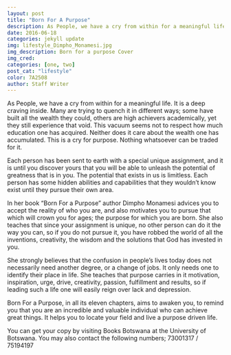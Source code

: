 ```yaml
---
layout: post
title: "Born For A Purpose"
description: As People, we have a cry from within for a meaningful life. It is a deep craving inside. Many are trying to quench it in different ways; some have built all the wealth they could, others are high achievers academically, yet they still experience that void.
date: 2016-06-18
categories: jekyll update
img: lifestyle_Dimpho_Monamesi.jpg
img_description: Born for a purpose Cover
img_cred:
categories: [one, two]
post_cat: "lifestyle"
color: 7A2508
author: Staff Writer
---
```


As People, we have a cry from within for a meaningful life. It is a deep craving inside. Many are trying to quench it in different ways; some have built all the wealth they could, others are high achievers academically, yet they still experience that void. This vacuum seems not to respect how much education one has acquired. Neither does it care about the wealth one has accumulated. This is a cry for purpose. Nothing whatsoever can be traded for it.

Each person has been sent to earth with a special unique assignment, and it is until you discover yours that you will be able to unleash the potential of greatness that is in you. The potential that exists in us is limitless. Each person has some hidden abilities and capabilities that they wouldn’t know exist until they pursue their own area.

In her book “Born For a Purpose” author Dimpho Monamesi advices you to accept the reality of who you are, and also motivates you to pursue that which will crown you for ages; the purpose for which you are born. She also teaches that since your assignment is unique, no other person can do it the way you can, so if you do not pursue it, you have robbed the world of all the inventions, creativity, the wisdom and the solutions that God has invested in you.

She strongly believes that the confusion in people’s lives today does not necessarily need another degree, or a change of jobs. It only needs one to identify their place in life. She teaches that purpose carries in it motivation, inspiration, urge, drive, creativity, passion, fulfillment and results, so if leading such a life one will easily reign over lack and depression.

Born For a Purpose, in all its eleven chapters, aims to awaken you, to remind you that you are an incredible and valuable individual who can achieve great things. It helps you to locate your field and live a purpose driven life.

You can get your copy by visiting Books Botswana at the University of Botswana. You may also contact the following numbers; 73001317 / 75194197